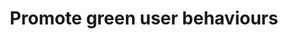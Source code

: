 ---
layout: best-practice
title: "Promote green user behaviours"
order: 25
icon: /assets/climate-icons/Icon-Building.svg
number: "25"
section: Become Carbon Aware

matter: |
  Decarbonization efforts and net-zero targets are becoming
  the new norms and key for your brand reputation and trust.
  Whether or not you use OKRs or an alternative approach to
  quantifying your successes, setting environmentally-focused
  objectives alongside your business goals, that the whole team can
  get on board with, is the difference between an ambition, and a
  successful emissions reduction strategy.

do: |
  - Identify an expert in digital sustainability with clear support
  from leadership and with allocated resources (employees and
  budget)

  - Have a look at the Science Based Targets Initiative (SBTi) and
  its recommendation for 50% emissions reduction by 2030 (on
  all three scopes) with a 90% long-term target for 2040 or 2050.

  - Focus on cutting emissions by 90% first, then remove or offset
  the remaining 10% (according to the SBTi Net Zero Standard)

  - Choose the right metrics

  - Define some inspiring climate-specific and outcome-oriented
  objectives (e.g. reduce digital carbon footprint by 5% by the end
  of the quarter)

  - Embed climate-related Key Results in non-climate Objectives
  (e.g. reduce cloud bill as part of a profit maximization objective)

  - Include an environmental input into your prioritization
  framework, on top of the business and user values

  - Track your digital footprint, set up dashboards and
  monitor after each release or sprint

  - Report on environmental progress and % of completion on a
  weekly, monthly, quarterly, and yearly basis. It should not be any
  different than other Key Results.

success: |
  - A clearly articulated vision and mission
  underscoring commitment to societal and global
  challenges

  - Cross-departmental participation in green
  initiatives

  - Adoption of cleaner electricity sources for
  operations

  - Established targets for reduced carbon and
  greenhouse gas emissions
  
  - Employee retention reflecting a positive and
  sustainable work environment

consider: |
  A lot of groundwork needs to happen before succeeding in
  prioritizing climate or environmental OKRs. Organize talks,
  raise awareness, and promote training, Set up a climate
  working group, and Convince and collaborate with
  internal stakeholders will be needed to maximize your
  chances.

  In the meantime, you can also apply best practices from the next
  2 chapters: avoiding building useless stuff, considering hardware
  impacts, striping and simplifying your experience, decluttering
  your product, etc. 
  
  There are climate-positive product management decisions and
  best practices that won’t require your whole organization or
  executive team to approve (such as setting a page weight limit 
  in your Definition of Done). Lead by example, showcase your
  success, and you will organically create a buzz around this 
  work stream.
---